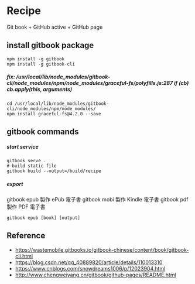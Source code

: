 # Recipe
Git book + GitHub active + GitHub page

## install gitbook package
``` shell
npm install -g gitbook
npm install -g gitbook-cli
```

##### fix: /usr/local/lib/node_modules/gitbook-cli/node_modules/npm/node_modules/graceful-fs/polyfills.js:287 if (cb) cb.apply(this, arguments)
```
cd /usr/local/lib/node_modules/gitbook-cli/node_modules/npm/node_modules/
npm install graceful-fs@4.2.0 --save
```

## gitbook commands
##### start service
```
gitbook serve .
# build static file
gitbook build --output=/build/recipe
```

##### export
gitbook epub 製作 ePub 電子書
gitbook mobi 製作 Kindle 電子書
gitbook pdf 製作 PDF 電子書
```
gitbook epub [book] [output]
```

## Reference
* https://wastemobile.gitbooks.io/gitbook-chinese/content/book/gitbook-cli.html
* https://blog.csdn.net/qq_40889820/article/details/110013310
* https://www.cnblogs.com/snowdreams1006/p/12023904.html
* http://www.chengweiyang.cn/gitbook/github-pages/README.html